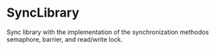 # SyncLibrary
Sync library with the implementation of the synchronization methodos semaphore, barrier, and read/write lock.
